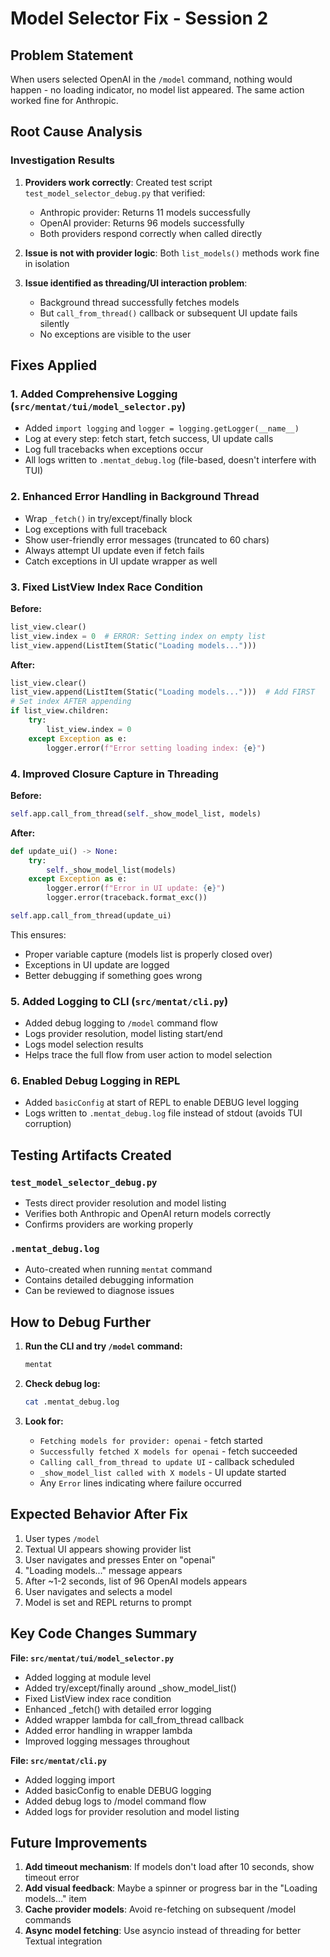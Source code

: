 # Model Selector Fix - Session 2

## Problem Statement
When users selected OpenAI in the `/model` command, nothing would happen - no loading indicator, no model list appeared. The same action worked fine for Anthropic.

## Root Cause Analysis

### Investigation Results
1. **Providers work correctly**: Created test script `test_model_selector_debug.py` that verified:
   - Anthropic provider: Returns 11 models successfully
   - OpenAI provider: Returns 96 models successfully
   - Both providers respond correctly when called directly

2. **Issue is not with provider logic**: Both `list_models()` methods work fine in isolation

3. **Issue identified as threading/UI interaction problem**: 
   - Background thread successfully fetches models
   - But `call_from_thread()` callback or subsequent UI update fails silently
   - No exceptions are visible to the user

## Fixes Applied

### 1. Added Comprehensive Logging (`src/mentat/tui/model_selector.py`)
- Added `import logging` and `logger = logging.getLogger(__name__)`
- Log at every step: fetch start, fetch success, UI update calls
- Log full tracebacks when exceptions occur
- All logs written to `.mentat_debug.log` (file-based, doesn't interfere with TUI)

### 2. Enhanced Error Handling in Background Thread
- Wrap `_fetch()` in try/except/finally block
- Log exceptions with full traceback
- Show user-friendly error messages (truncated to 60 chars)
- Always attempt UI update even if fetch fails
- Catch exceptions in UI update wrapper as well

### 3. Fixed ListView Index Race Condition
**Before:**
```python
list_view.clear()
list_view.index = 0  # ERROR: Setting index on empty list
list_view.append(ListItem(Static("Loading models...")))
```

**After:**
```python
list_view.clear()
list_view.append(ListItem(Static("Loading models...")))  # Add FIRST
# Set index AFTER appending
if list_view.children:
    try:
        list_view.index = 0
    except Exception as e:
        logger.error(f"Error setting loading index: {e}")
```

### 4. Improved Closure Capture in Threading
**Before:**
```python
self.app.call_from_thread(self._show_model_list, models)
```

**After:**
```python
def update_ui() -> None:
    try:
        self._show_model_list(models)
    except Exception as e:
        logger.error(f"Error in UI update: {e}")
        logger.error(traceback.format_exc())

self.app.call_from_thread(update_ui)
```

This ensures:
- Proper variable capture (models list is properly closed over)
- Exceptions in UI update are logged
- Better debugging if something goes wrong

### 5. Added Logging to CLI (`src/mentat/cli.py`)
- Added debug logging to `/model` command flow
- Logs provider resolution, model listing start/end
- Logs model selection results
- Helps trace the full flow from user action to model selection

### 6. Enabled Debug Logging in REPL
- Added `basicConfig` at start of REPL to enable DEBUG level logging
- Logs written to `.mentat_debug.log` file instead of stdout (avoids TUI corruption)

## Testing Artifacts Created

### `test_model_selector_debug.py`
- Tests direct provider resolution and model listing
- Verifies both Anthropic and OpenAI return models correctly
- Confirms providers are working properly

### `.mentat_debug.log`
- Auto-created when running `mentat` command
- Contains detailed debugging information
- Can be reviewed to diagnose issues

## How to Debug Further

1. **Run the CLI and try `/model` command:**
   ```bash
   mentat
   ```

2. **Check debug log:**
   ```bash
   cat .mentat_debug.log
   ```

3. **Look for:**
   - `Fetching models for provider: openai` - fetch started
   - `Successfully fetched X models for openai` - fetch succeeded
   - `Calling call_from_thread to update UI` - callback scheduled
   - `_show_model_list called with X models` - UI update started
   - Any `Error` lines indicating where failure occurred

## Expected Behavior After Fix

1. User types `/model`
2. Textual UI appears showing provider list
3. User navigates and presses Enter on "openai"
4. "Loading models..." message appears
5. After ~1-2 seconds, list of 96 OpenAI models appears
6. User navigates and selects a model
7. Model is set and REPL returns to prompt

## Key Code Changes Summary

**File: `src/mentat/tui/model_selector.py`**
- Added logging at module level
- Added try/except/finally around _show_model_list()
- Fixed ListView index race condition
- Enhanced _fetch() with detailed error logging
- Added wrapper lambda for call_from_thread callback
- Added error handling in wrapper lambda
- Improved logging messages throughout

**File: `src/mentat/cli.py`**
- Added logging import
- Added basicConfig to enable DEBUG logging
- Added debug logs to /model command flow
- Added logs for provider resolution and model listing

## Future Improvements

1. **Add timeout mechanism**: If models don't load after 10 seconds, show timeout error
2. **Add visual feedback**: Maybe a spinner or progress bar in the "Loading models..." item
3. **Cache provider models**: Avoid re-fetching on subsequent /model commands
4. **Async model fetching**: Use asyncio instead of threading for better Textual integration
